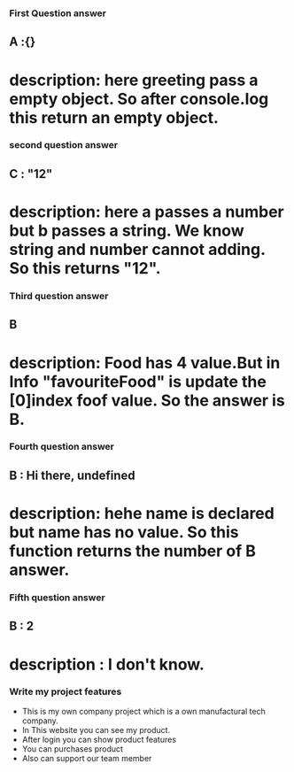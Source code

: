### First Question answer 

## A :{}

# description: here greeting pass a empty object. So after console.log this return an empty object.



### second question answer

## C : "12"

# description: here a passes a number but b passes a string. We know string and number cannot adding. So this returns "12".



### Third question answer

## B 

# description: Food has 4 value.But in Info "favouriteFood" is update the [0]index foof value. So the answer is B.


### Fourth question answer

## B : Hi there, undefined


# description: hehe name is declared but name has no value. So this function returns the number of B answer.



### Fifth question answer

## B : 2

# description : I don't know.


### Write my project features

* This is my own company project which is a own manufactural tech company.
* In This website you can see my product.
* After login you can show product features
* You can purchases product
* Also can support our team member